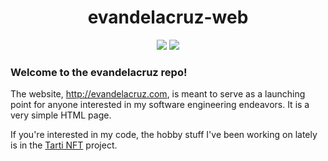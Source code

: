 <h1 align="center">evandelacruz-web</h1>

<div align="center">
  <a href="http://evandelacruz.com"><img src="https://img.shields.io/badge/www-evandelacruz.com-blue" /></a>
  <a href="https://twitter.com/EvanLDeLaCruz"><img src="https://img.shields.io/badge/%40EvanLDeLaCruz-blue?style=social&logo=twitter" /></a>
</div>

### Welcome to the evandelacruz repo!

The website, http://evandelacruz.com, is meant to serve as a launching point for anyone interested in my software engineering endeavors. It is a very simple HTML page.

If you're interested in my code, the hobby stuff I've been working on lately is in the [Tarti NFT](https://github.com/TartiNft) project.
